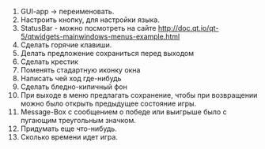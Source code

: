 1. GUI-app -> переименовать.
2. Настроить кнопку, для настройки языка.
3. StatusBar - можно посмотреть на сайте http://doc.qt.io/qt-5/qtwidgets-mainwindows-menus-example.html
4. Сделать горячие клавиши.
5. Делать предложение сохраниться перед выходом
6. Сделать крестик
7. Поменять стадартную иконку окна
8. Написать чей ход где-нибудь
9. Сделать бледно-кипичный фон
10. При выходе в меню предлагать сохранение, чтобы при возвращении можно было открыть предыдущее состояние игры.
11. Message-Box с сообщением о победе или выигрыше было с пугающим треугольным значком.
12. Придумать еще что-нибудь.
13. Сколько времени идет игра.
